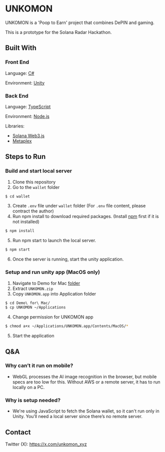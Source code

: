 # UNKOMON
UNKOMON is a 'Poop to Earn' project that combines DePIN and gaming. 

This is a prototype for the Solana Radar Hackathon.

## Built With
### Front End
Language: [C#](https://learn.microsoft.com/en-us/dotnet/csharp/)

Environment: [Unity](https://unity.com/)

### Back End
Language: [TypeScript](https://www.typescriptlang.org/)

Environment: [Node.js](https://nodejs.org/en)

Libraries:
- [Solana Web3.js](https://github.com/solana-labs/solana-web3.js)
- [Metaplex](https://github.com/metaplex-foundation/metaplex)

## Steps to Run

### Build and start local server
1. Clone this repository
2. Go to the `wallet` folder
```sh
$ cd wallet
```
3. Create `.env` file under `wallet` folder (For `.env` file content, please contract the author)
4. Run npm install to download required packages. (Install [npm](https://docs.npmjs.com/downloading-and-installing-node-js-and-npm) first if it is not installed)
```sh
$ npm install
```
5. Run npm start to launch the local server.
```sh
$ npm start
```
6. Once the server is running, start the unity application.

### Setup and run unity app (MacOS only)
1. Navigate to Demo for Mac [folder](https://github.com/BINARYMONSTERS/UNKOMON/tree/main/Demo%20for%20Mac)
2. Extract `UNKOMON.zip`
3. Copy `UNKOMON.app` into Application folder
```sh
$ cd Demo\ for\ Mac/
$ cp UNKOMON ~/Applications
```
4. Change permission for UNKOMON app
```sh
$ chmod a+x ~/Applications/UNKOMON.app/Contents/MacOS/*
```
5. Start the application

## Q&A
### Why can’t it run on mobile?
- WebGL processes the AI image recognition in the browser, but mobile specs are too low for this. Without AWS or a remote server, it has to run locally on a PC.
### Why is setup needed?
- We're using JavaScript to fetch the Solana wallet, so it can't run only in Unity. You’ll need a local server since there’s no remote server.

## Contact
Twitter (X): https://x.com/unkomon_xyz
